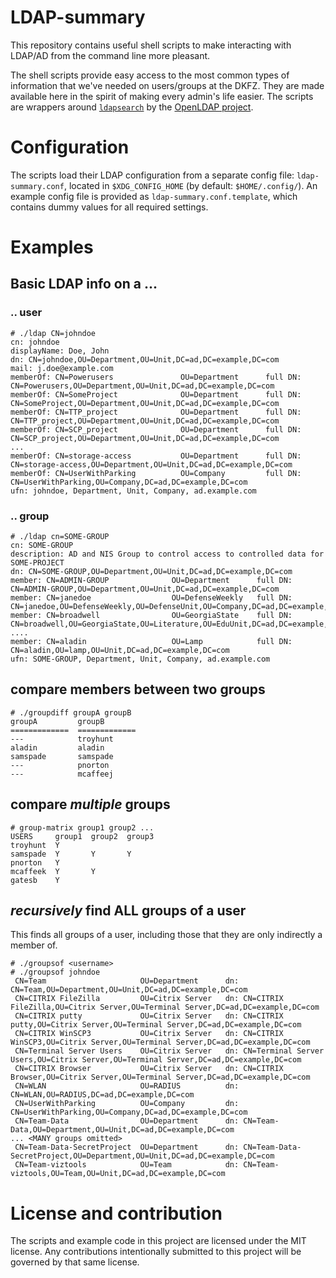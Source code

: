 # LDAP-summary

This repository contains useful shell scripts to make interacting with LDAP/AD from the command line more pleasant.

The shell scripts provide easy access to the most common types of information that we've needed on users/groups at the DKFZ.
They are made available here in the spirit of making every admin's life easier.
The scripts are wrappers around [`ldapsearch`](https://linux.die.net/man/1/ldapsearch) by the [OpenLDAP project](https://www.openldap.org/).

# Configuration

The scripts load their LDAP configuration from a separate config file: `ldap-summary.conf`, located in `$XDG_CONFIG_HOME` (by default: `$HOME/.config/`).
An example config file is provided as `ldap-summary.conf.template`, which contains dummy values for all required settings.

# Examples

## Basic LDAP info on a ...
### .. user
```
# ./ldap CN=johndoe
cn: johndoe
displayName: Doe, John
dn: CN=johndoe,OU=Department,OU=Unit,DC=ad,DC=example,DC=com
mail: j.doe@example.com
memberOf: CN=Powerusers               OU=Department      full DN: CN=Powerusers,OU=Department,OU=Unit,DC=ad,DC=example,DC=com
memberOf: CN=SomeProject              OU=Department      full DN: CN=SomeProject,OU=Department,OU=Unit,DC=ad,DC=example,DC=com
memberOf: CN=TTP_project              OU=Department      full DN: CN=TTP_project,OU=Department,OU=Unit,DC=ad,DC=example,DC=com
memberOf: CN=SCP_project              OU=Department      full DN: CN=SCP_project,OU=Department,OU=Unit,DC=ad,DC=example,DC=com
...
memberOf: CN=storage-access           OU=Department      full DN: CN=storage-access,OU=Department,OU=Unit,DC=ad,DC=example,DC=com
memberOf: CN=UserWithParking          OU=Company         full DN: CN=UserWithParking,OU=Company,DC=ad,DC=example,DC=com
ufn: johndoe, Department, Unit, Company, ad.example.com
```
### .. group
```
# ./ldap cn=SOME-GROUP
cn: SOME-GROUP
description: AD and NIS Group to control access to controlled data for SOME-PROJECT
dn: CN=SOME-GROUP,OU=Department,OU=Unit,DC=ad,DC=example,DC=com
member: CN=ADMIN-GROUP              OU=Department      full DN: CN=ADMIN-GROUP,OU=Department,OU=Unit,DC=ad,DC=example,DC=com
member: CN=janedoe                  OU=DefenseWeekly   full DN: CN=janedoe,OU=DefenseWeekly,OU=DefenseUnit,OU=Company,DC=ad,DC=example,DC=com
member: CN=broadwell                OU=GeorgiaState    full DN: CN=broadwell,OU=GeorgiaState,OU=Literature,OU=EduUnit,DC=ad,DC=example,DC=com
....
member: CN=aladin                   OU=Lamp            full DN: CN=aladin,OU=lamp,OU=Unit,DC=ad,DC=example,DC=com
ufn: SOME-GROUP, Department, Unit, Company, ad.example.com

```


## compare members between two groups
```
# ./groupdiff groupA groupB
groupA         groupB
=============  =============
---            troyhunt
aladin         aladin
samspade       samspade
---            pnorton
---            mcaffeej
```

## compare _multiple_ groups
```
# group-matrix group1 group2 ...
USERS     group1  group2  group3
troyhunt  Y
samspade  Y       Y       Y
pnorton   Y
mcaffeek  Y       Y
gatesb    Y
```

## _recursively_ find ALL groups of a user ##
This finds all groups of a user, including those that they are only indirectly a member of.
```
# ./groupsof <username>
# ./groupsof johndoe
 CN=Team                     OU=Department      dn: CN=Team,OU=Department,OU=Unit,DC=ad,DC=example,DC=com
 CN=CITRIX FileZilla         OU=Citrix Server   dn: CN=CITRIX FileZilla,OU=Citrix Server,OU=Terminal Server,DC=ad,DC=example,DC=com
 CN=CITRIX putty             OU=Citrix Server   dn: CN=CITRIX putty,OU=Citrix Server,OU=Terminal Server,DC=ad,DC=example,DC=com
 CN=CITRIX WinSCP3           OU=Citrix Server   dn: CN=CITRIX WinSCP3,OU=Citrix Server,OU=Terminal Server,DC=ad,DC=example,DC=com
 CN=Terminal Server Users    OU=Citrix Server   dn: CN=Terminal Server Users,OU=Citrix Server,OU=Terminal Server,DC=ad,DC=example,DC=com
 CN=CITRIX Browser           OU=Citrix Server   dn: CN=CITRIX Browser,OU=Citrix Server,OU=Terminal Server,DC=ad,DC=example,DC=com
 CN=WLAN                     OU=RADIUS          dn: CN=WLAN,OU=RADIUS,DC=ad,DC=example,DC=com
 CN=UserWithParking          OU=Company         dn: CN=UserWithParking,OU=Company,DC=ad,DC=example,DC=com
 CN=Team-Data                OU=Department      dn: CN=Team-Data,OU=Department,OU=Unit,DC=ad,DC=example,DC=com
... <MANY groups omitted>
 CN=Team-Data-SecretProject  OU=Department      dn: CN=Team-Data-SecretProject,OU=Department,OU=Unit,DC=ad,DC=example,DC=com
 CN=Team-viztools            OU=Team            dn: CN=Team-viztools,OU=Team,OU=Unit,DC=ad,DC=example,DC=com
```

# License and contribution

The scripts and example code in this project are licensed under the MIT license.
Any contributions intentionally submitted to this project will be governed by that same license.
